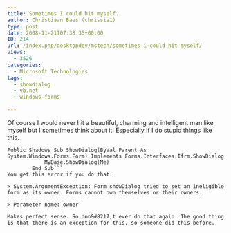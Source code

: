 ```yaml
---
title: Sometimes I could hit myself.
author: Christiaan Baes (chrissie1)
type: post
date: 2008-11-21T07:38:35+00:00
ID: 214
url: /index.php/desktopdev/mstech/sometimes-i-could-hit-myself/
views:
  - 3526
categories:
  - Microsoft Technologies
tags:
  - showdialog
  - vb.net
  - windows forms

---
```

Of course I would never hit a beautiful, charming and intelligent man like myself but I sometimes think about it. Especially if I do stupid things like this.

```vbnet
Public Shadows Sub ShowDialog(ByVal Parent As System.Windows.Forms.Form) Implements Forms.Interfaces.Ifrm.ShowDialog
            MyBase.ShowDialog(Me)
        End Sub```
You get this error if you do that.

> System.ArgumentException: Form showDialog tried to set an ineligible form as its owner. Forms cannot own themselves or their owners.
  
> Parameter name: owner

Makes perfect sense. So don&#8217;t ever do that again. The good thing is that there is an exception for this, so someone did this before.
